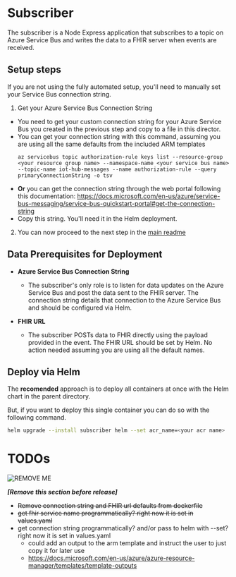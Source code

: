 # Subscriber

The subscriber is a Node Express application that subscribes to a topic on Azure Service Bus and writes the data to a FHIR server when events are received.

## Setup steps

If you are not using the fully automated setup, you'll need to manually set your Service Bus connection string.

1. Get your Azure Service Bus Connection String
  - You need to get your custom connection string for your Azure Service Bus you created in the previous step and copy to a file in this director.
  - You can get your connection string with this command, assuming you are using all the same defaults from the included ARM templates 
    ```
    az servicebus topic authorization-rule keys list --resource-group <your resource group name> --namespace-name <your service bus name> --topic-name iot-hub-messages --name authorization-rule --query primaryConnectionString -o tsv
    ```
  - **Or** you can get the connection string through the web portal following this documentation: https://docs.microsoft.com/en-us/azure/service-bus-messaging/service-bus-quickstart-portal#get-the-connection-string
  - Copy this string. You'll need it in the Helm deployment.

2. You can now proceed to the next step in the [main readme](../README.md)

## Data Prerequisites for Deployment

- **Azure Service Bus Connection String**
  - The subscriber's only role is to listen for data updates on the Azure Service Bus and post the data sent to the FHIR server. The connection string details that connection to the Azure Service Bus and should be configured via Helm.
  
- **FHIR URL**
  - The subscriber POSTs data to FHIR directly using the payload provided in the event. The FHIR URL should be set by Helm. No action needed assuming you are using all the default names.

## Deploy via Helm

The **recomended** approach is to deploy all containers at once with the Helm chart in the parent directory.

But, if you want to deploy this single container you can do so with the following command. 

``` bash
helm upgrade --install subscriber helm --set acr_name=<your acr name>
```

# TODOs

![REMOVE ME](https://freedom1coffee.com/wp-content/uploads/2018/08/remove-before-flight.png)

_**[Remove this section before release]**_

- ~~Remove connection string and FHIR url defaults from dockerfile~~
- ~~get fhir service name programmatically? right now it is set in values.yaml~~
- get connection string programmatically? and/or pass to helm with --set? right now it is set in values.yaml
  - could add an output to the arm template and instruct the user to just copy it for later use 
  - https://docs.microsoft.com/en-us/azure/azure-resource-manager/templates/template-outputs
